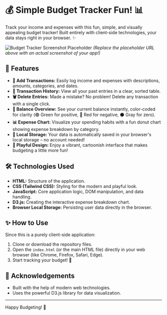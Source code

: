 # 💰 Simple Budget Tracker Fun! 📊

Track your income and expenses with this fun, simple, and visually appealing budget tracker! Built entirely with client-side technologies, your data stays right in your browser. ✨

![Budget Tracker Screenshot Placeholder](https://placehold.co/600x400/FFF7ED/C2410C?text=Budget+Tracker+Screenshot)
*(Replace the placeholder URL above with an actual screenshot of your app!)*

## 🚀 Features

* **💸 Add Transactions:** Easily log income and expenses with descriptions, amounts, categories, and dates.
* **📅 Transaction History:** View all your past entries in a clear, sorted table.
* **🗑️ Delete Entries:** Made a mistake? No problem! Delete any transaction with a single click.
* **🏦 Balance Overview:** See your current balance instantly, color-coded for clarity (🟢 Green for positive, 🔴 Red for negative, ⚫ Gray for zero).
* **📊 Expense Chart:** Visualize your spending habits with a fun donut chart showing expense breakdown by category.
* **💾 Local Storage:** Your data is automatically saved in your browser's local storage – no account needed!
* **🎨 Playful Design:** Enjoy a vibrant, cartoonish interface that makes budgeting a little more fun!

## 🛠️ Technologies Used

* **HTML:** Structure of the application.
* **CSS (Tailwind CSS):** Styling for the modern and playful look.
* **JavaScript:** Core application logic, DOM manipulation, and data handling.
* **D3.js:** Creating the interactive expense breakdown chart.
* **Browser Local Storage:** Persisting user data directly in the browser.

## ✨ How to Use

Since this is a purely client-side application:

1.  Clone or download the repository files.
2.  Open the `index.html` (or the main HTML file) directly in your web browser (like Chrome, Firefox, Safari, Edge).
3.  Start tracking your budget! 🥳

## 🙏 Acknowledgements

* Built with the help of modern web technologies.
* Uses the powerful D3.js library for data visualization.

---

Happy Budgeting! 🎉
